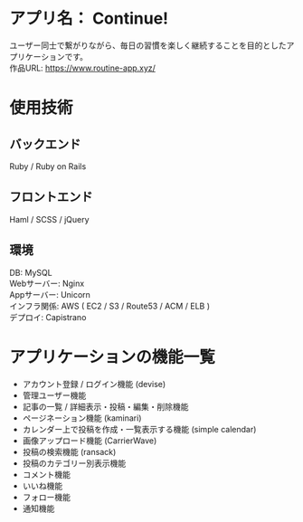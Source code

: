 # アプリ名： Continue!
ユーザー同士で繋がりながら、毎日の習慣を楽しく継続することを目的としたアプリケーションです。    
作品URL: https://www.routine-app.xyz/

# 使用技術
## バックエンド
Ruby / Ruby on Rails
## フロントエンド
Haml / SCSS / jQuery
## 環境
DB: MySQL  
Webサーバー: Nginx  
Appサーバー: Unicorn  
インフラ関係: AWS ( EC2 / S3 / Route53 / ACM / ELB )  
デプロイ: Capistrano

# アプリケーションの機能一覧
- アカウント登録 / ログイン機能 (devise)
- 管理ユーザー機能
- 記事の一覧 / 詳細表示・投稿・編集・削除機能
- ページネーション機能 (kaminari)
- カレンダー上で投稿を作成・一覧表示する機能 (simple calendar)
- 画像アップロード機能 (CarrierWave)
- 投稿の検索機能 (ransack)
- 投稿のカテゴリー別表示機能
- コメント機能
- いいね機能
- フォロー機能
- 通知機能
